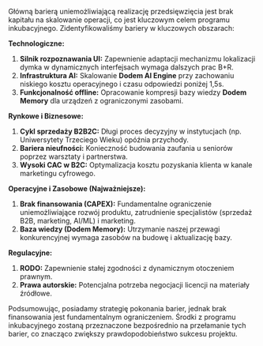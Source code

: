 Główną barierą uniemożliwiającą realizację przedsięwzięcia jest brak kapitału na skalowanie operacji, co jest kluczowym celem programu inkubacyjnego. Zidentyfikowaliśmy bariery w kluczowych obszarach:

**Technologiczne:**
1.  **Silnik rozpoznawania UI:** Zapewnienie adaptacji mechanizmu lokalizacji dymka w dynamicznych interfejsach wymaga dalszych prac B+R.
2.  **Infrastruktura AI:** Skalowanie **Dodem AI Engine** przy zachowaniu niskiego kosztu operacyjnego i czasu odpowiedzi poniżej 1,5s.
3.  **Funkcjonalność offline:** Opracowanie kompresji bazy wiedzy **Dodem Memory** dla urządzeń z ograniczonymi zasobami.

**Rynkowe i Biznesowe:**
1.  **Cykl sprzedaży B2B2C:** Długi proces decyzyjny w instytucjach (np. Uniwersytety Trzeciego Wieku) opóźnia przychody.
2.  **Bariera nieufności:** Konieczność budowania zaufania u seniorów poprzez warsztaty i partnerstwa.
3.  **Wysoki CAC w B2C:** Optymalizacja kosztu pozyskania klienta w kanale marketingu cyfrowego.

**Operacyjne i Zasobowe (Najważniejsze):**
1.  **Brak finansowania (CAPEX):** Fundamentalne ograniczenie uniemożliwiające rozwój produktu, zatrudnienie specjalistów (sprzedaż B2B, marketing, AI/ML) i marketing.
2.  **Baza wiedzy (Dodem Memory):** Utrzymanie naszej przewagi konkurencyjnej wymaga zasobów na budowę i aktualizację bazy.

**Regulacyjne:**
1.  **RODO:** Zapewnienie stałej zgodności z dynamicznym otoczeniem prawnym.
2.  **Prawa autorskie:** Potencjalna potrzeba negocjacji licencji na materiały źródłowe.

Podsumowując, posiadamy strategię pokonania barier, jednak brak finansowania jest fundamentalnym ograniczeniem. Środki z programu inkubacyjnego zostaną przeznaczone bezpośrednio na przełamanie tych barier, co znacząco zwiększy prawdopodobieństwo sukcesu projektu.
